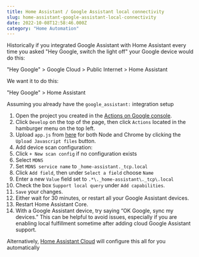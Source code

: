```yaml
---
title: Home Assistant / Google Assistant local connectivity
slug: home-assistant-google-assistant-local-connectivity
date: 2022-10-08T12:58:46.000Z
category: "Home Automation"
---
```


Historically if you integrated Google Assistant with Home Assistant every time you asked "Hey Google, switch the light off" your Google device would do this:

"Hey Google" > Google Cloud > Public Internet > Home Assistant

We want it to do this:

"Hey Google" > Home Assistant

Assuming you already have the `google_assistant:` integration setup 

1. Open the project you created in the [Actions on Google console](https://console.actions.google.com/).
2. Click `Develop` on the top of the page, then click `Actions` located in the hamburger menu on the top left.
3. Upload `app.js` from [here](https://github.com/NabuCasa/home-assistant-google-assistant-local-sdk/releases/latest) for both Node and Chrome by clicking the `Upload Javascript files` button.
4. Add device scan configuration:
5. Click `+ New scan config` if no configuration exists
6. Select `MDNS`
7. Set `MDNS service name` to `_home-assistant._tcp.local`
8. Click `Add field`, then under `Select a field` choose `Name`
9. Enter a new `Value` field set to `.*\._home-assistant\._tcp\.local`
10. Check the box `Support local query` under `Add capabilities`.
11. `Save` your changes.
12. Either wait for 30 minutes, or restart all your Google Assistant devices.
13. Restart Home Assistant Core.
14. With a Google Assistant device, try saying “OK Google, sync my devices.” This can be helpful to avoid issues, especially if you are enabling local fulfillment sometime after adding cloud Google Assistant support.

Alternatively, [Home Assistant Cloud](https://www.home-assistant.io/cloud/) will configure this all for you automatically
